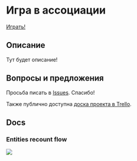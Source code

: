 # Игра в ассоциации

[Играть!](https://associ.ru)

## Описание

Тут будет описание!

## Вопросы и предложения

Просьба писать в [Issues](https://github.com/kapxapot/associations/issues). Спасибо!

Также публично доступна [доска проекта в Trello](https://trello.com/b/XNlTATWi/%D0%B0%D1%81%D1%81%D0%BE%D1%86%D0%B8%D0%B0%D1%86%D0%B8%D0%B8).

## Docs

### Entities recount flow

![](https://i.imgur.com/XWBN9Eu.jpg)
